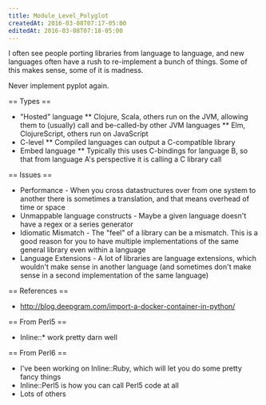 ```yaml
---
title: Module_Level_Polyglot
createdAt: 2016-03-08T07:17-05:00
editedAt: 2016-03-08T07:18-05:00
---
```


I often see people porting libraries from language to language, and new languages often have a rush to re-implement a bunch of things. Some of this makes sense, some of it is madness.

Never implement pyplot again.

== Types ==
* "Hosted" language
** Clojure, Scala, others run on the JVM, allowing them to (usually) call and be-called-by other JVM languages
** Elm, ClojureScript, others run on JavaScript
* C-level
** Compiled languages can output a C-compatible library
* Embed language
** Typically this uses C-bindings for language B, so that from language A's perspective it is calling a C library call

== Issues ==
* Performance - When you cross datastructures over from one system to another there is sometimes a translation, and that means overhead of time or space
* Unmappable language constructs - Maybe a given language doesn't have a regex or a series generator
* Idiomatic Mismatch - The "feel" of a library can be a mismatch. This is a good reason for you to have multiple implementations of the same general library even within a language
* Language Extensions - A lot of libraries are language extensions, which wouldn't make sense in another language (and sometimes don't make sense in a second implementation of the same language)

== References ==
* http://blog.deepgram.com/import-a-docker-container-in-python/

== From Perl5 ==
* Inline::* work pretty darn well

== From Perl6 ==
* I've been working on Inline::Ruby, which will let you do some pretty fancy things
* Inline::Perl5 is how you can call Perl5 code at all
* Lots of others

